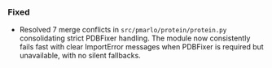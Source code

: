 ### Fixed

- Resolved 7 merge conflicts in `src/pmarlo/protein/protein.py` consolidating strict
  PDBFixer handling. The module now consistently fails fast with clear ImportError
  messages when PDBFixer is required but unavailable, with no silent fallbacks.


